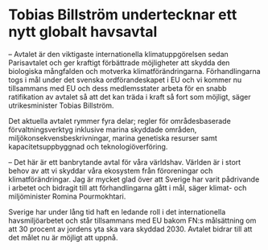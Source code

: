 # Tobias Billström undertecknar ett nytt globalt havsavtal

– Avtalet är den viktigaste internationella klimatuppgörelsen sedan Parisavtalet och ger kraftigt förbättrade möjligheter att skydda den biologiska mångfalden och motverka klimatförändringarna. Förhandlingarna togs i mål under det svenska ordförandeskapet i EU och vi kommer nu tillsammans med EU och dess medlemsstater arbeta för en snabb ratifikation av avtalet så att det kan träda i kraft så fort som möjligt, säger utrikesminister Tobias Billström.

Det aktuella avtalet rymmer fyra delar; regler för områdesbaserade förvaltningsverktyg inklusive marina skyddade ­områden, miljökonsekvensbeskrivningar, marina genetiska resurser samt kapacitetsuppbyggnad och teknologiöverföring.

– Det här är ett banbrytande avtal för våra världshav. Världen är i stort behov av att vi skyddar våra ekosystem från föroreningar och klimatförändringar. Jag är mycket glad över att Sverige har varit pådrivande i arbetet och bidragit till att förhandlingarna gått i mål, säger klimat\- och miljöminister Romina Pourmokhtari.

Sverige har under lång tid haft en ledande roll i det internationella havsmiljöarbetet och står tillsammans med EU bakom FN:s målsättning om att 30 procent av jordens yta ska vara skyddad 2030\. Avtalet bidrar till att det målet nu är möjligt att uppnå.
